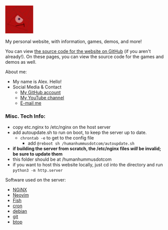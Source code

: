 ![Website icon](favicon.jpg)

My personal website, with information, games, demos, and more!

You can view [the source code for the website on GitHub](https://github.com/Human-Hummus/humanhummusdotcom/tree/main) (if you aren't already!).
On these pages, you can view the source code for the games and demos as well.

About me:

-   My name is Alex. Hello!
-   Social Media & Contact
    -   [My GitHub account](https://github.com/Human-Hummus/)
    -   [My YouTube channel](https://www.youtube.com/@human_hummus6175)
    -   [E-mail me](mailto:michael.a.deross@gmail.com)

### Misc. Tech Info:

-   copy etc.nginx to /etc/nginx on the host server
-   add autoupdate.sh to run on boot, to keep the server up to date.
    -   `chrontab -e` to get to the config file 
        -   add `@reboot sh /humanhummusdotcom/autoupdate.sh`
-   **if building the server from scratch, the /etc/nginx files _will_ be invalid; be sure to update them**
-   this folder should be at /humanhummusdotcom
-   if you want to host this website locally, just cd into the directory and run `python3 -m http.server`

Software used on the server:

-   [NGiNX](https://nginx.org/en/)
-   [Neovim](https://neovim.io/)
-   [Fish](https://fishshell.com/)
-   [cron](https://en.wikipedia.org/wiki/Cron)
-   [debian](https://www.debian.org/)
-   [git](https://git-scm.com/)
-   [btop](https://github.com/aristocratos/btop)
